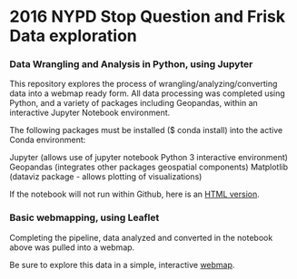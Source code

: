 # 2016 NYPD Stop Question and Frisk Data exploration

### Data Wrangling and Analysis in Python, using Jupyter

This repository explores the process of wrangling/analyzing/converting data into a webmap ready form.  All data processing was completed using Python, and a variety of packages including Geopandas, within an interactive Jupyter Notebook environment.  

The following packages must be installed ($ conda install) into the active Conda environment:

Jupyter (allows use of jupyter notebook Python 3 interactive environment)
Geopandas (integrates other packages geospatial components)
Matplotlib (dataviz package - allows plotting of visualizations)

If the notebook will not run within Github, here is an [HTML version](#).

### Basic webmapping, using Leaflet

Completing the pipeline, data analyzed and converted in the notebook above was pulled into a webmap.  

Be sure to explore this data in a simple, interactive [webmap](https://github.com/rakatk0/2016-StopQuestionFrisk/map).
